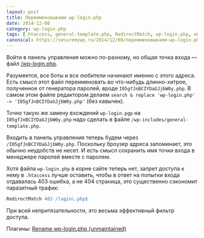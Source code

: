 ```yaml
---
layout: post
title: Переименовываем wp-login.php
date: 2014-12-08
category: wp-login.php
tags: [.htaccess, general-template.php, RedirectMatch, wp-login.php, обфускация]
canonical: https://securemywp.ru/2014/12/08/переименовываем-wp-login-php/
---
```


Войти в панель управления можно по-разному, но общая точка входа — файл [/wp-login.php](http://codex.wordpress.org/Function_Reference/wp_login_form).

Разумеется, все боты и все любители начинают именно с этого адреса. Есть смысл этот файл переименовать во что-нибудь длинно-хитрое, полученное от генератора паролей, вроде `I05gfJnBCIYDaGJjbW0y.php`. В самом этом файле редактором делаем
`search & replace 'wp-login.php' -> 'I05gfJnBCIYDaGJjbW0y.php'` (без кавычек).

Точно такую же замену вхождений `wp-login.pgp` на `I05gfJnBCIYDaGJjbW0y.php` надо сделать в файле `/wp-includes/general-template.php`.

Входить в панель управления теперь будем через `/I05gfJnBCIYDaGJjbW0y.php`. Поскольку броузер адреса запоминает, это обычно неудобств не несет. И есть смысл сохранить имя точки входа в менеджере паролей вместе с паролем.

Хотя файла `wp-login.php` в корне сайте теперь нет, запрет доступа к нему в `.htaccess` лучше оставить, чтобы в ответ на попытки входа отдавалась 403 ошибка, а не 404 страница, это существенно сэкономит паразитный трафик:

```apache
RedirectMatch 403 /login\.php$
```

При всей непритязательности, это весьма эффективный фильтр доступа.

Плагины:
[Rename wp-login.php (unmaintained)](https://wordpress.org/plugins/rename-wp-login/)
